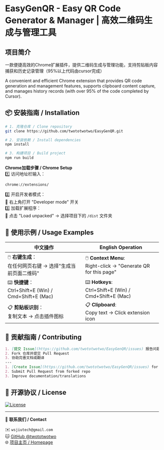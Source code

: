 # EasyGenQR - Easy QR Code Generator & Manager | 高效二维码生成与管理工具
## 项目简介

一款便捷高效的Chrome扩展插件，提供二维码生成与管理功能，支持剪贴板内容捕获和历史记录管理（95%以上代码由cursor完成）</p>
A convenient and efficient Chrome extension that provides QR code generation and management features, supports clipboard content capture, and manages history records (with over 95% of the code completed by Cursor).

## 📦 安装指南 / Installation
```bash
# 1. 克隆仓库 / Clone repository
git clone https://github.com/twototwotwo/EasyGenQR.git

# 2. 安装依赖 / Install dependencies
npm install

# 3. 构建项目 / Build project
npm run build
```

**Chrome加载步骤 / Chrome Setup**  
1️⃣ 访问地址栏输入：  
```url
chrome://extensions/
```  
2️⃣ 开启开发者模式：  
🔘 右上角打开 "Developer mode" 开关  
3️⃣ 加载扩展程序：  
📂 点击 "Load unpacked" → 选择项目下的 `/dist` 文件夹

## 🎯 使用示例 / Usage Examples
| 中文操作 | English Operation |
|---------|-------------------|
| 🖱️ **右键生成**：<br>在任何网页右键 → 选择"生成当前页面二维码" | 🖱️ **Context Menu**:<br>Right-click → "Generate QR for this page" |
| ⌨️ **快捷键**：<br>Ctrl+Shift+E (Win) / Cmd+Shift+E (Mac) | ⌨️ **Hotkeys**:<br>Ctrl+Shift+E (Win) / Cmd+Shift+E (Mac) |
| 📋 **剪贴板识别**：<br>复制文本 → 点击插件图标 | 📋 **Clipboard**:<br>Copy text → Click extension icon |

## 🤝 贡献指南 / Contributing
```markdown
1. [提交 Issue](https://github.com/twototwotwo/EasyGenQR/issues) 报告问题
2. Fork 仓库并提交 Pull Request
3. 协助完善文档或翻译
---
1. [Create Issue](https://github.com/twototwotwo/EasyGenQR/issues) for bugs
2. Submit Pull Request from forked repo
3. Improve documentation/translations
```

## 📜 开源协议 / License  
[![License](https://img.shields.io/badge/License-Apache%202.0-blue.svg)](https://opensource.org/licenses/Apache-2.0)

---

📮 **联系我们 / Contact**  

✉️ `wsjiutech@gmail.com`  
🐱 [GitHub @twototwotwo](https://github.com/twototwotwo)  
🌐 [项目主页 / Homepage](https://github.com/twototwotwo/EasyGenQR)
```
